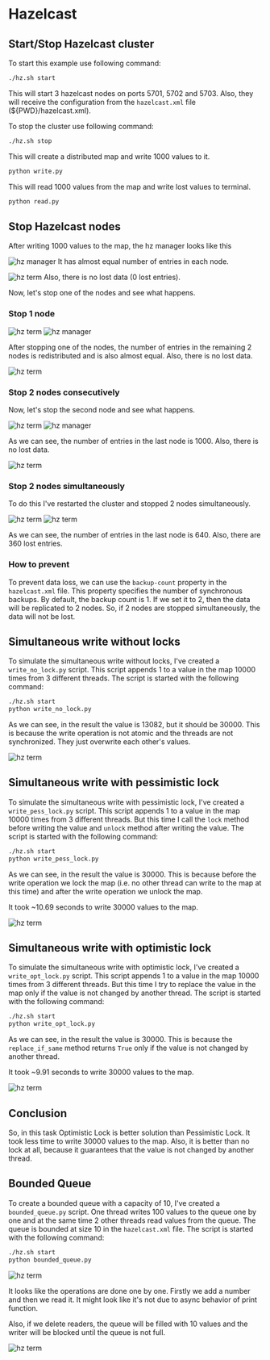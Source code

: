 # Hazelcast

## Start/Stop Hazelcast cluster
To start this example use following command:
```bash
./hz.sh start
```

This will start 3 hazelcast nodes on ports 5701, 5702 and 5703. Also, they will receive the configuration from the `hazelcast.xml` file (${PWD}/hazelcast.xml).

To stop the cluster use following command:
```bash
./hz.sh stop
```

This will create a distributed map and write 1000 values to it.
```bash
python write.py
```

This will read 1000 values from the map and write lost values to terminal.
```bash
python read.py
```

## Stop Hazelcast nodes
After writing 1000 values to the map, the hz manager looks like this

![hz manager](./images/1000_man.png)
It has almost equal number of entries in each node.

![hz term](./images/no_lost.png)
Also, there is no lost data (0 lost entries).

Now, let's stop one of the nodes and see what happens.

### Stop 1 node
![hz term](./images/stop1_term.png)
![hz manager](./images/stop1_man.png)

After stopping one of the nodes, the number of entries in the remaining 2 nodes is redistributed and is also almost equal. Also, there is no lost data.

![hz term](./images/stop1_term_read.png)

### Stop 2 nodes consecutively
Now, let's stop the second node and see what happens.

![hz term](./images/stop2_term.png)
![hz manager](./images/stop2_man.png)

As we can see, the number of entries in the last node is 1000. Also, there is no lost data.

![hz term](./images/stop2_term_read.png)

### Stop 2 nodes simultaneously
To do this I've restarted the cluster and stopped 2 nodes simultaneously.

![hz term](./images/stop2_lost.png)
![hz term](./images/stop2_cons_man.png)

As we can see, the number of entries in the last node is 640. Also, there are 360 lost entries.

### How to prevent
To prevent data loss, we can use the `backup-count` property in the `hazelcast.xml` file. This property specifies the number of synchronous backups. By default, the backup count is 1. If we set it to 2, then the data will be replicated to 2 nodes. So, if 2 nodes are stopped simultaneously, the data will not be lost.

## Simultaneous write without locks
To simulate the simultaneous write without locks, I've created a `write_no_lock.py` script. This script appends 1 to a value in the map 10000 times from 3 different threads. The script is started with the following command:

```bash
./hz.sh start
python write_no_lock.py
```

As we can see, in the result the value is 13082, but it should be 30000. This is because the write operation is not atomic and the threads are not synchronized. They just overwrite each other's values.

![hz term](./images/write_no_lock.png)

## Simultaneous write with pessimistic lock
To simulate the simultaneous write with pessimistic lock, I've created a `write_pess_lock.py` script. This script appends 1 to a value in the map 10000 times from 3 different threads. But this time I call the `lock` method before writing the value and `unlock` method after writing the value. The script is started with the following command:

```bash
./hz.sh start
python write_pess_lock.py
```

As we can see, in the result the value is 30000. This is because before the write operation we lock the map (i.e. no other thread can write to the map at this time) and after the write operation we unlock the map.

It took ~10.69 seconds to write 30000 values to the map.

![hz term](./images/write_pess_lock.png)

## Simultaneous write with optimistic lock
To simulate the simultaneous write with optimistic lock, I've created a `write_opt_lock.py` script. This script appends 1 to a value in the map 10000 times from 3 different threads. But this time I try to replace the value in the map only if the value is not changed by another thread. The script is started with the following command:

```bash
./hz.sh start
python write_opt_lock.py
```

As we can see, in the result the value is 30000. This is because the `replace_if_same` method returns `True` only if the value is not changed by another thread.

It took ~9.91 seconds to write 30000 values to the map.

![hz term](./images/write_opt_lock.png)

## Conclusion
So, in this task Optimistic Lock is better solution than Pessimistic Lock. It took less time to write 30000 values to the map. Also, it is better than no lock at all, because it guarantees that the value is not changed by another thread.


## Bounded Queue
To create a bounded queue with a capacity of 10, I've created a `bounded_queue.py` script. One thread writes 100 values to the queue one by one and at the same time 2 other threads read values from the queue. The queue is bounded at size 10 in the `hazelcast.xml` file. The script is started with the following command:

```bash
./hz.sh start
python bounded_queue.py
```

![hz term](./images/bounded_queue.png)

It looks like the operations are done one by one. Firstly we add a number and then we read it. It might look like it's not due to async behavior of print function.

Also, if we delete readers, the queue will be filled with 10 values and the writer will be blocked until the queue is not full.

![hz term](./images/bounded_queue_full.png)